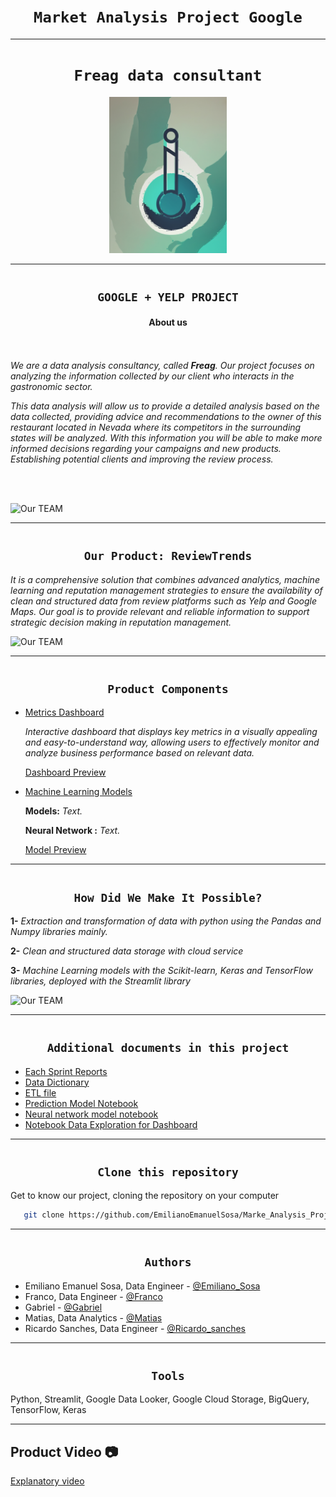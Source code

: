 # <h1 align="CENTER">**`Market Analysis Project Google`**</h1>

---

# <h1 align="CENTER">**`Freag data consultant`**</h1>

<p align='center'>
<img src = 'src/Ilustration_V2_A_sleek_modern_logo_with_a_circular_aqua_green_3.jpg' height = 250>
<p>

---

# <h2 align="CENTER">**`GOOGLE + YELP PROJECT`**</h1>

#### <h4 align="CENTER">**About us**</h4>

<br></br>
_We are a data analysis consultancy, called **Freag**. Our project focuses on analyzing the information collected by our client who interacts in the gastronomic sector._

_This data analysis will allow us to provide a detailed analysis based on the data collected, providing advice and recommendations to the owner of this restaurant located in Nevada where its competitors in the surrounding states will be analyzed. With this information you will be able to make more informed decisions regarding your campaigns and new products. Establishing potential clients and improving the review process._

<br></br>

<img src="src/images/Analaytix%20-%20Team.png" alt="Our TEAM" width="600" height="210">

---

# <h2 align="CENTER">**`Our Product: ReviewTrends`**</h2>

_It is a comprehensive solution that combines advanced analytics, machine learning and reputation management strategies to ensure the availability of clean and structured data from review platforms such as Yelp and Google Maps. Our goal is to provide relevant and reliable information to support strategic decision making in reputation management._

<img src="src/images/ReviewTrends.PNG" alt="Our TEAM" width="500" height="200">

---

# <h2 align="CENTER">**`Product Components`**</h2>

- [Metrics Dashboard](www.mp4.com)

  _Interactive dashboard that displays key metrics in a visually appealing and easy-to-understand way, allowing users to effectively monitor and analyze business performance based on relevant data._

  [Dashboard Preview](src/videos/video.mp4)

- [Machine Learning Models]()

  **Models:** _Text._

  **Neural Network :** _Text._

  [Model Preview](src/videos/video.mp4)

---

# <h2 align="CENTER">**`How Did We Make It Possible?`**</h2>

**1-** _Extraction and transformation of data with python using the Pandas and Numpy libraries mainly._

**2-** _Clean and structured data storage with cloud service_

**3-** _Machine Learning models with the Scikit-learn, Keras and TensorFlow libraries, deployed with the Streamlit library_

<img src="src/images/pipelines.png" alt="Our TEAM" width="720" height="360">

---

# <h2 align="CENTER">**`Additional documents in this project`**</h2>

- [Each Sprint Reports](https://github.com)
- [Data Dictionary](https://github.com)
- [ETL file](https://github.com)
- [Prediction Model Notebook]()
- [Neural network model notebook]()
- [Notebook Data Exploration for Dashboard]()

---

# <h2 align="CENTER">**`Clone this repository`**</h2>

Get to know our project, cloning the repository on your computer

```bash
   git clone https://github.com/EmilianoEmanuelSosa/Marke_Analysis_Project_Google.git
```

---

# <h2 align="CENTER">**`Authors`**</h2>

- Emiliano Emanuel Sosa, Data Engineer - [@Emiliano_Sosa](https://github.com/EmilianoEmanuelSosa)
- Franco, Data Engineer - [@Franco](https://github.com/franco18min)
- Gabriel - [@Gabriel](https://github.com/Gabo10DV)
- Matias, Data Analytics - [@Matias](https://github.com/PrismaPsy)
- Ricardo Sanches, Data Engineer - [@Ricardo_sanches](https://github.com/Rickhersd)

---

# <h2 align="CENTER">**`Tools`**</h2>

Python, Streamlit, Google Data Looker, Google Cloud Storage, BigQuery, TensorFlow, Keras

---

## **Product Video** 📷

[Explanatory video]()
